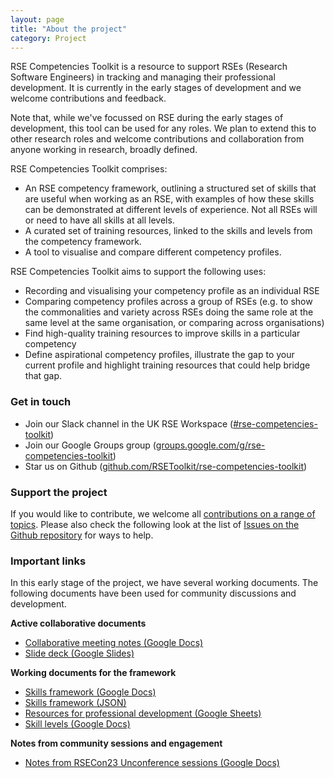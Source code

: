 ```yaml
---
layout: page
title: "About the project"
category: Project
---
```

RSE Competencies Toolkit is a resource to support RSEs (Research Software Engineers) in tracking and managing their professional development. It is currently in the early stages of development and we welcome contributions and feedback.

Note that, while we've focussed on RSE during the early stages of development, this tool can be used for any roles. We plan to extend this to other research roles and welcome contributions and collaboration from anyone working in research, broadly defined.

RSE Competencies Toolkit comprises:

* An RSE competency framework, outlining a structured set of skills that are useful when working as an RSE, with examples of how these skills can be demonstrated at different levels of experience. Not all RSEs will or need to have all skills at all levels.
* A curated set of training resources, linked to the skills and levels from the competency framework.
* A tool to visualise and compare different competency profiles.

RSE Competencies Toolkit aims to support the following uses:

* Recording and visualising your competency profile as an individual RSE
* Comparing competency profiles across a group of RSEs (e.g. to show the commonalities and variety across RSEs doing the same role at the same level at the same organisation, or comparing across organisations)
* Find high-quality training resources to improve skills in a particular competency
* Define aspirational competency profiles, illustrate the gap to your current profile and highlight training resources that could help bridge that gap.

### Get in touch

* Join our Slack channel in the UK RSE Workspace ([#rse-competencies-toolkit](https://ukrse.slack.com/archives/C05CY0YFWEL))
* Join our Google Groups group ([groups.google.com/g/rse-competencies-toolkit](https://groups.google.com/g/rse-competencies-toolkit))
* Star us on Github ([github.com/RSEToolkit/rse-competencies-toolkit](https://github.com/RSEToolkit/rse-competencies-toolkit/issues))

### Support the project

If you would like to contribute, we welcome all [contributions on a range of topics](https://github.com/RSEToolkit/rse-competencies-toolkit/tree/main#support-needed). Please also check the following look at the list of [Issues on the Github repository](https://github.com/RSEToolkit/rse-competencies-toolkit/issues) for ways to help. 

### Important links 

In this early stage of the project, we have several working documents. The following documents have been used for community discussions and development.

**Active collaborative documents**
* [Collaborative meeting notes (Google Docs)](https://docs.google.com/document/d/1D1RhtnZ9CTTkSaornYE3l3I1JAqZfEWiiW8nADV9kEw/edit?usp=sharing)
* [Slide deck (Google Slides)](https://docs.google.com/presentation/d/10jG8FYFAyKD8FI_MNo9RTqFUHg4A9e5jB_iHpA_Ut3A/edit?usp=sharing)

**Working documents for the framework**
* [Skills framework (Google Docs)](https://docs.google.com/spreadsheets/d/1M8f9luJrc3w4rz4lD-cEpJUfi6qigh9PBk7Fm5sq_jQ/edit?usp=sharing)
* [Skills framework (JSON)](https://github.com/RSEToolkit/rse-competencies-toolkit/blob/main/_data/skills.json)
* [Resources for professional development (Google Sheets)](https://docs.google.com/spreadsheets/d/1bHagH4hibAlPJ1inuaZMu-0tmNtjXoJeVPzGFwwWh0U/edit?usp=sharing)
* [Skill levels (Google Docs)](https://docs.google.com/document/d/1syrY4gyaAcNuONK0ANUiHgHcbJ3P9RoqSjy57AjUsuM/edit#heading=h.nlkwx70wrmf)

**Notes from community sessions and engagement**
* [Notes from RSECon23 Unconference sessions (Google Docs)](https://docs.google.com/document/d/1BTShiFZ7tYu5TcYa5xb5WGoxL_CD69qSVX_h1qrsuG8/edit?usp=sharing)
